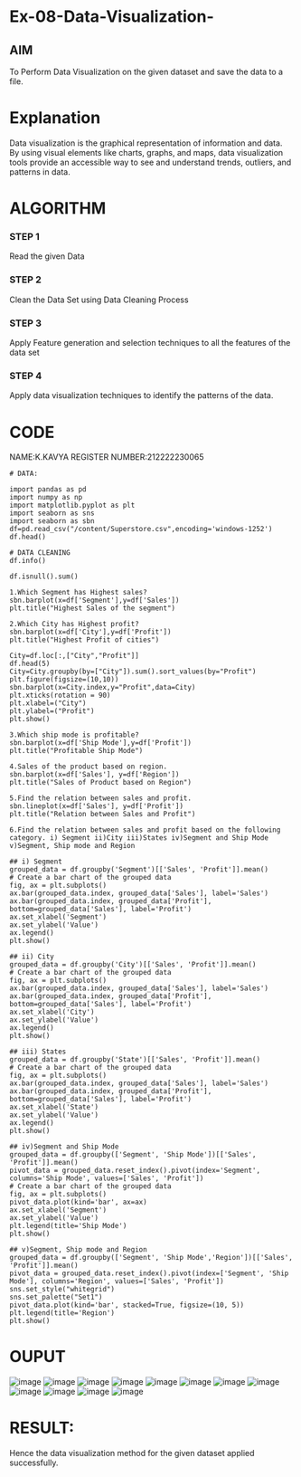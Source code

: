 # Ex-08-Data-Visualization-

## AIM
To Perform Data Visualization on the given dataset and save the data to a file. 

# Explanation
Data visualization is the graphical representation of information and data. By using visual elements like charts, graphs, and maps, data visualization tools provide an accessible way to see and understand trends, outliers, and patterns in data.

# ALGORITHM
### STEP 1
Read the given Data
### STEP 2
Clean the Data Set using Data Cleaning Process
### STEP 3
Apply Feature generation and selection techniques to all the features of the data set
### STEP 4
Apply data visualization techniques to identify the patterns of the data.


# CODE
NAME:K.KAVYA
REGISTER NUMBER:212222230065
```
# DATA:

import pandas as pd
import numpy as np
import matplotlib.pyplot as plt
import seaborn as sns
import seaborn as sbn
df=pd.read_csv("/content/Superstore.csv",encoding='windows-1252')
df.head()

# DATA CLEANING
df.info()

df.isnull().sum()

1.Which Segment has Highest sales?
sbn.barplot(x=df['Segment'],y=df['Sales'])
plt.title("Highest Sales of the segment")

2.Which City has Highest profit?
sbn.barplot(x=df['City'],y=df['Profit'])
plt.title("Highest Profit of cities")

City=df.loc[:,["City","Profit"]]
df.head(5)
City=City.groupby(by=["City"]).sum().sort_values(by="Profit")
plt.figure(figsize=(10,10))
sbn.barplot(x=City.index,y="Profit",data=City)
plt.xticks(rotation = 90)
plt.xlabel=("City")
plt.ylabel=("Profit")
plt.show()

3.Which ship mode is profitable?
sbn.barplot(x=df['Ship Mode'],y=df['Profit'])
plt.title("Profitable Ship Mode")

4.Sales of the product based on region.
sbn.barplot(x=df['Sales'], y=df['Region'])
plt.title("Sales of Product based on Region")

5.Find the relation between sales and profit.
sbn.lineplot(x=df['Sales'], y=df['Profit'])
plt.title("Relation between Sales and Profit")

6.Find the relation between sales and profit based on the following category. i) Segment ii)City iii)States iv)Segment and Ship Mode v)Segment, Ship mode and Region

## i) Segment
grouped_data = df.groupby('Segment')[['Sales', 'Profit']].mean()
# Create a bar chart of the grouped data
fig, ax = plt.subplots()
ax.bar(grouped_data.index, grouped_data['Sales'], label='Sales')
ax.bar(grouped_data.index, grouped_data['Profit'], bottom=grouped_data['Sales'], label='Profit')
ax.set_xlabel('Segment')
ax.set_ylabel('Value')
ax.legend()
plt.show()

## ii) City
grouped_data = df.groupby('City')[['Sales', 'Profit']].mean()
# Create a bar chart of the grouped data
fig, ax = plt.subplots()
ax.bar(grouped_data.index, grouped_data['Sales'], label='Sales')
ax.bar(grouped_data.index, grouped_data['Profit'], bottom=grouped_data['Sales'], label='Profit')
ax.set_xlabel('City')
ax.set_ylabel('Value')
ax.legend()
plt.show()

## iii) States
grouped_data = df.groupby('State')[['Sales', 'Profit']].mean()
# Create a bar chart of the grouped data
fig, ax = plt.subplots()
ax.bar(grouped_data.index, grouped_data['Sales'], label='Sales')
ax.bar(grouped_data.index, grouped_data['Profit'], bottom=grouped_data['Sales'], label='Profit')
ax.set_xlabel('State')
ax.set_ylabel('Value')
ax.legend()
plt.show()

## iv)Segment and Ship Mode
grouped_data = df.groupby(['Segment', 'Ship Mode'])[['Sales', 'Profit']].mean()
pivot_data = grouped_data.reset_index().pivot(index='Segment', columns='Ship Mode', values=['Sales', 'Profit'])
# Create a bar chart of the grouped data
fig, ax = plt.subplots()
pivot_data.plot(kind='bar', ax=ax)
ax.set_xlabel('Segment')
ax.set_ylabel('Value')
plt.legend(title='Ship Mode')
plt.show()

## v)Segment, Ship mode and Region
grouped_data = df.groupby(['Segment', 'Ship Mode','Region'])[['Sales', 'Profit']].mean()
pivot_data = grouped_data.reset_index().pivot(index=['Segment', 'Ship Mode'], columns='Region', values=['Sales', 'Profit'])
sns.set_style("whitegrid")
sns.set_palette("Set1")
pivot_data.plot(kind='bar', stacked=True, figsize=(10, 5))
plt.legend(title='Region')
plt.show()
```
# OUPUT
![image](https://github.com/kavyasenthamarai/Ex-08-Data-Visualization-/assets/118668727/ba6c21bd-d088-4c25-a5c3-220e18b8d3fd)
![image](https://github.com/kavyasenthamarai/Ex-08-Data-Visualization-/assets/118668727/72b62875-6daf-4a9a-9ec2-646e16ee73dc)
![image](https://github.com/kavyasenthamarai/Ex-08-Data-Visualization-/assets/118668727/a1c0bfff-fcf1-41cf-9c03-f01aa1fa7652)
![image](https://github.com/kavyasenthamarai/Ex-08-Data-Visualization-/assets/118668727/c340df7f-cfbb-4505-8262-affe8ce378b2)
![image](https://github.com/kavyasenthamarai/Ex-08-Data-Visualization-/assets/118668727/6db0a1dc-5216-4bb5-85f3-df87ec182c10)
![image](https://github.com/kavyasenthamarai/Ex-08-Data-Visualization-/assets/118668727/0a39443f-91a8-40ab-876a-6dffea0ed3ab)
![image](https://github.com/kavyasenthamarai/Ex-08-Data-Visualization-/assets/118668727/7cae9541-b3e9-4e7e-8ce7-7cd3f4f8a214)
![image](https://github.com/kavyasenthamarai/Ex-08-Data-Visualization-/assets/118668727/5a6d0362-ef39-40bb-93a7-9fafcdc2e92a)
![image](https://github.com/kavyasenthamarai/Ex-08-Data-Visualization-/assets/118668727/cda1af15-bebd-4743-a0f5-9ccc30d17289)
![image](https://github.com/kavyasenthamarai/Ex-08-Data-Visualization-/assets/118668727/2df18991-4aaf-47f3-8088-6105f4f766bb)
![image](https://github.com/kavyasenthamarai/Ex-08-Data-Visualization-/assets/118668727/f2e2ac53-857a-48e3-9c84-a478b3cfac5b)
![image](https://github.com/kavyasenthamarai/Ex-08-Data-Visualization-/assets/118668727/1d6cfe7d-0ce7-4cbe-83c8-23efa5b3e661)

# RESULT:
Hence the data visualization method for the given dataset applied successfully.
